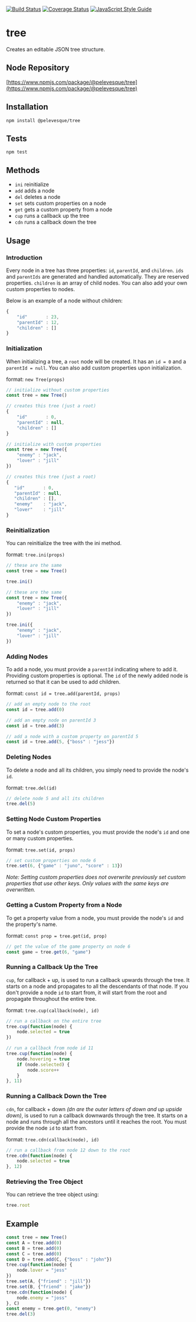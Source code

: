 [![Build Status](https://travis-ci.org/pelevesque/tree.svg?branch=master)](https://travis-ci.org/pelevesque/tree)
[![Coverage Status](https://coveralls.io/repos/github/pelevesque/tree/badge.svg?branch=master)](https://coveralls.io/github/pelevesque/tree?branch=master)
[![JavaScript Style Guide](https://img.shields.io/badge/code_style-standard-brightgreen.svg)](https://standardjs.com)

# tree

Creates an editable JSON tree structure.

## Node Repository

[https://www.npmjs.com/package/@pelevesque/tree](https://www.npmjs.com/package/@pelevesque/tree)

## Installation

`npm install @pelevesque/tree`

## Tests

`npm test`

## Methods

- `ini` reinitialize
- `add` adds a node
- `del` deletes a node
- `set` sets custom properties on a node
- `get` gets a custom property from a node
- `cup` runs a callback up the tree
- `cdn` runs a callback down the tree

## Usage

### Introduction

Every node in a tree has three properties: `id`, `parentId`, and `children`. `ids` and `parentIds` are generated and handled automatically. They are reserved properties. `children` is an array of child nodes. You can also add your own custom properties to nodes.

Below is an example of a node without children:

```js
{
    "id"       : 23,
    "parentId" : 12,
    "children" : []
}
```

### Initialization

When initializing a tree, a `root` node will be created. It has an `id = 0` and a `parentId = null`. You can also add custom properties upon initialization.

format: `new Tree(props)`

```js
// initialize without custom properties
const tree = new Tree()

// creates this tree (just a root)
{
    "id"       : 0,
    "parentId" : null,
    "children" : []
}
```

```js
// initialize with custom properties
const tree = new Tree({
    "enemy" : "jack",
    "lover" : "jill"
})

// creates this tree (just a root)
{
   "id"       : 0,
   "parentId" : null,
   "children" : [],
   "enemy"    : "jack",
   "lover"    : "jill"
}
```

### Reinitialization

You can reinitialize the tree with the ini method.

format: `tree.ini(props)`

```js
// these are the same
const tree = new Tree()

tree.ini()
```

```js
// these are the same
const tree = new Tree({
    "enemy" : "jack",
    "lover" : "jill"
})

tree.ini({
    "enemy" : "jack",
    "lover" : "jill"
})
```

### Adding Nodes

To add a node, you must provide a `parentId` indicating where to add it. Providing custom properties is optional. The `id` of the newly added node is returned so that it can be used to add children.

format: `const id = tree.add(parentId, props)`

```js
// add an empty node to the root
const id = tree.add(0)

// add an empty node on parentId 3
const id = tree.add(3)

// add a node with a custom property on parentId 5
const id = tree.add(5, {"boss" : "jess"})
```

### Deleting Nodes

To delete a node and all its children, you simply need to provide the node's `id`.

format: `tree.del(id)`

```js
// delete node 5 and all its children
tree.del(5)

```

### Setting Node Custom Properties

To set a node's custom properties, you must provide the node's `id` and one or many custom properties.

format: `tree.set(id, props)`

```js
// set custom properties on node 6
tree.set(6, {"game" : "juno", "score" : 13})
```

_Note: Setting custom properties does not overwrite previously set custom properties that use other keys. Only values with the same keys are overwritten._

### Getting a Custom Property from a Node

To get a property value from a node, you must provide the node's `id` and the property's name.

format: `const prop = tree.get(id, prop)`

```js
// get the value of the game property on node 6
const game = tree.get(6, "game")
```

### Running a Callback Up the Tree

`cup`, for callback + up, is used to run a callback upwards through the tree. It starts on a node and propagates to all the descendants of that node. If you don't provide a node `id` to start from, it will start from the root and propagate throughout the entire tree.

format: `tree.cup(callback(node), id)`

```js
// run a callback on the entire tree
tree.cup(function(node) {
    node.selected = true
})

// run a callback from node id 11
tree.cup(function(node) {
    node.hovering = true
    if (node.selected) {
        node.score++
    }
}, 11)
```

### Running a Callback Down the Tree

`cdn`, for callback + down _(dn are the outer letters of down and up upside down)_, is used to run a callback downwards through the tree. It starts on a node and runs through all the ancestors until it reaches the root. You must provide the node `id` to start from.

format: `tree.cdn(callback(node), id)`

```js
// run a callback from node 12 down to the root
tree.cdn(function(node) {
    node.selected = true
}, 12)
```

### Retrieving the Tree Object

You can retrieve the tree object using:

```js
tree.root
```

## Example

```js
const tree = new Tree()
const A = tree.add(0)
const B = tree.add(0)
const C = tree.add(0)
const D = tree.add(C, {"boss" : "john"})
tree.cup(function(node) {
    node.lover = "jess"
})
tree.set(A, {"friend" : "jill"})
tree.set(B, {"friend" : "jake"})
tree.cdn(function(node) {
    node.enemy = "joss"
}, C)
const enemy = tree.get(0, "enemy")
tree.del(3)
```
